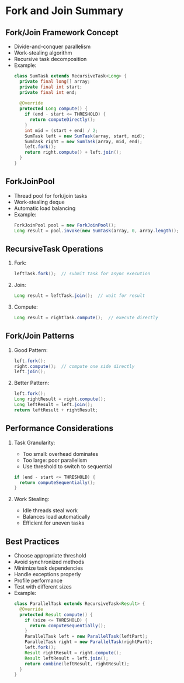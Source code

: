 # Fork and Join Summary

## Fork/Join Framework Concept
- Divide-and-conquer parallelism
- Work-stealing algorithm
- Recursive task decomposition
- Example:
  ```java
  class SumTask extends RecursiveTask<Long> {
    private final long[] array;
    private final int start;
    private final int end;
    
    @Override
    protected Long compute() {
      if (end - start <= THRESHOLD) {
        return computeDirectly();
      }
      int mid = (start + end) / 2;
      SumTask left = new SumTask(array, start, mid);
      SumTask right = new SumTask(array, mid, end);
      left.fork();
      return right.compute() + left.join();
    }
  }
  ```

## ForkJoinPool
- Thread pool for fork/join tasks
- Work-stealing deque
- Automatic load balancing
- Example:
  ```java
  ForkJoinPool pool = new ForkJoinPool();
  Long result = pool.invoke(new SumTask(array, 0, array.length));
  ```

## RecursiveTask Operations
1. Fork:
   ```java
   leftTask.fork();  // submit task for async execution
   ```

2. Join:
   ```java
   Long result = leftTask.join();  // wait for result
   ```

3. Compute:
   ```java
   Long result = rightTask.compute();  // execute directly
   ```

## Fork/Join Patterns
1. Good Pattern:
   ```java
   left.fork();
   right.compute();  // compute one side directly
   left.join();
   ```

2. Better Pattern:
   ```java
   left.fork();
   Long rightResult = right.compute();
   Long leftResult = left.join();
   return leftResult + rightResult;
   ```

## Performance Considerations
1. Task Granularity:
     - Too small: overhead dominates
     - Too large: poor parallelism
     - Use threshold to switch to sequential
   ```java
   if (end - start <= THRESHOLD) {
     return computeSequentially();
   }
   ```

2. Work Stealing:
     - Idle threads steal work
     - Balances load automatically
     - Efficient for uneven tasks

## Best Practices
- Choose appropriate threshold
- Avoid synchronized methods
- Minimize task dependencies
- Handle exceptions properly
- Profile performance
- Test with different sizes
- Example:
  ```java
  class ParallelTask extends RecursiveTask<Result> {
    @Override
    protected Result compute() {
      if (size <= THRESHOLD) {
        return computeSequentially();
      }
      ParallelTask left = new ParallelTask(leftPart);
      ParallelTask right = new ParallelTask(rightPart);
      left.fork();
      Result rightResult = right.compute();
      Result leftResult = left.join();
      return combine(leftResult, rightResult);
    }
  }
